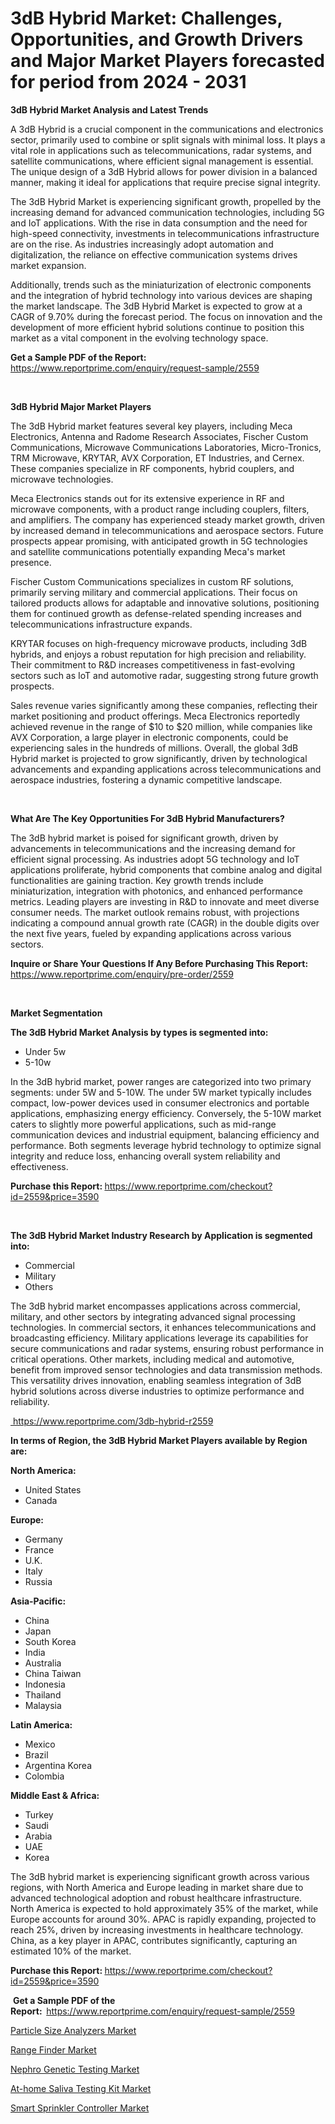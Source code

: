 <p><h1>3dB Hybrid Market: Challenges, Opportunities, and Growth Drivers and Major Market Players forecasted for period from 2024 - 2031</h1></p><p><strong>3dB Hybrid Market Analysis and Latest Trends</strong></p>
<p><p>A 3dB Hybrid is a crucial component in the communications and electronics sector, primarily used to combine or split signals with minimal loss. It plays a vital role in applications such as telecommunications, radar systems, and satellite communications, where efficient signal management is essential. The unique design of a 3dB Hybrid allows for power division in a balanced manner, making it ideal for applications that require precise signal integrity.</p><p>The 3dB Hybrid Market is experiencing significant growth, propelled by the increasing demand for advanced communication technologies, including 5G and IoT applications. With the rise in data consumption and the need for high-speed connectivity, investments in telecommunications infrastructure are on the rise. As industries increasingly adopt automation and digitalization, the reliance on effective communication systems drives market expansion. </p><p>Additionally, trends such as the miniaturization of electronic components and the integration of hybrid technology into various devices are shaping the market landscape. The 3dB Hybrid Market is expected to grow at a CAGR of 9.70% during the forecast period. The focus on innovation and the development of more efficient hybrid solutions continue to position this market as a vital component in the evolving technology space.</p></p>
<p><strong>Get a Sample PDF of the Report:&nbsp;</strong> <a href="https://www.reportprime.com/enquiry/request-sample/2559">https://www.reportprime.com/enquiry/request-sample/2559</a></p>
<p>&nbsp;</p>
<p><strong>3dB Hybrid Major Market Players</strong></p>
<p><p>The 3dB Hybrid market features several key players, including Meca Electronics, Antenna and Radome Research Associates, Fischer Custom Communications, Microwave Communications Laboratories, Micro-Tronics, TRM Microwave, KRYTAR, AVX Corporation, ET Industries, and Cernex. These companies specialize in RF components, hybrid couplers, and microwave technologies.</p><p>Meca Electronics stands out for its extensive experience in RF and microwave components, with a product range including couplers, filters, and amplifiers. The company has experienced steady market growth, driven by increased demand in telecommunications and aerospace sectors. Future prospects appear promising, with anticipated growth in 5G technologies and satellite communications potentially expanding Meca's market presence.</p><p>Fischer Custom Communications specializes in custom RF solutions, primarily serving military and commercial applications. Their focus on tailored products allows for adaptable and innovative solutions, positioning them for continued growth as defense-related spending increases and telecommunications infrastructure expands.</p><p>KRYTAR focuses on high-frequency microwave products, including 3dB hybrids, and enjoys a robust reputation for high precision and reliability. Their commitment to R&D increases competitiveness in fast-evolving sectors such as IoT and automotive radar, suggesting strong future growth prospects.</p><p>Sales revenue varies significantly among these companies, reflecting their market positioning and product offerings. Meca Electronics reportedly achieved revenue in the range of $10 to $20 million, while companies like AVX Corporation, a large player in electronic components, could be experiencing sales in the hundreds of millions. Overall, the global 3dB Hybrid market is projected to grow significantly, driven by technological advancements and expanding applications across telecommunications and aerospace industries, fostering a dynamic competitive landscape.</p></p>
<p>&nbsp;</p>
<p><strong>What Are The Key Opportunities For 3dB Hybrid Manufacturers?</strong></p>
<p><p>The 3dB hybrid market is poised for significant growth, driven by advancements in telecommunications and the increasing demand for efficient signal processing. As industries adopt 5G technology and IoT applications proliferate, hybrid components that combine analog and digital functionalities are gaining traction. Key growth trends include miniaturization, integration with photonics, and enhanced performance metrics. Leading players are investing in R&D to innovate and meet diverse consumer needs. The market outlook remains robust, with projections indicating a compound annual growth rate (CAGR) in the double digits over the next five years, fueled by expanding applications across various sectors.</p></p>
<p><strong>Inquire or Share Your Questions If Any Before Purchasing This Report:</strong> <a href="https://www.reportprime.com/enquiry/pre-order/2559">https://www.reportprime.com/enquiry/pre-order/2559</a></p>
<p>&nbsp;</p>
<p><strong>Market Segmentation</strong></p>
<p><strong>The 3dB Hybrid Market Analysis by types is segmented into:</strong></p>
<p><ul><li>Under 5w</li><li>5-10w</li></ul></p>
<p><p>In the 3dB hybrid market, power ranges are categorized into two primary segments: under 5W and 5-10W. The under 5W market typically includes compact, low-power devices used in consumer electronics and portable applications, emphasizing energy efficiency. Conversely, the 5-10W market caters to slightly more powerful applications, such as mid-range communication devices and industrial equipment, balancing efficiency and performance. Both segments leverage hybrid technology to optimize signal integrity and reduce loss, enhancing overall system reliability and effectiveness.</p></p>
<p><strong>Purchase this Report:&nbsp;</strong><a href="https://www.reportprime.com/checkout?id=2559&price=3590">https://www.reportprime.com/checkout?id=2559&price=3590</a></p>
<p>&nbsp;</p>
<p><strong>The 3dB Hybrid Market Industry Research by Application is segmented into:</strong></p>
<p><ul><li>Commercial</li><li>Military</li><li>Others</li></ul></p>
<p><p>The 3dB hybrid market encompasses applications across commercial, military, and other sectors by integrating advanced signal processing technologies. In commercial sectors, it enhances telecommunications and broadcasting efficiency. Military applications leverage its capabilities for secure communications and radar systems, ensuring robust performance in critical operations. Other markets, including medical and automotive, benefit from improved sensor technologies and data transmission methods. This versatility drives innovation, enabling seamless integration of 3dB hybrid solutions across diverse industries to optimize performance and reliability.</p></p>
<p><a href="https://www.reportprime.com/3db-hybrid-r2559">&nbsp;https://www.reportprime.com/3db-hybrid-r2559</a></p>
<p><strong>In terms of Region, the 3dB Hybrid Market Players available by Region are:</strong></p>
<p>
    <p> <strong> North America: </strong>
        <ul>
            <li>United States</li>
            <li>Canada</li>
        </ul>
        </p> 
    <p> <strong> Europe: </strong>
        <ul>
            <li>Germany</li>
            <li>France</li>
            <li>U.K.</li>
            <li>Italy</li>
            <li>Russia</li>
        </ul>
        </p> 
    <p> <strong> Asia-Pacific: </strong>
        <ul>
            <li>China</li>
            <li>Japan</li>
            <li>South Korea</li>
            <li>India</li>
            <li>Australia</li>
            <li>China Taiwan</li>
            <li>Indonesia</li>
            <li>Thailand</li>
            <li>Malaysia</li>
        </ul>
        </p> 
    <p> <strong> Latin America: </strong>
        <ul>
            <li>Mexico</li>
            <li>Brazil</li>
            <li>Argentina Korea</li>
            <li>Colombia</li>
        </ul>
        </p> 
    <p> <strong> Middle East & Africa: </strong>
        <ul>
            <li>Turkey</li>
            <li>Saudi</li>
            <li>Arabia</li>
            <li>UAE</li>
            <li>Korea</li>
        </ul>
    </p>
    </p>
<p><p>The 3dB hybrid market is experiencing significant growth across various regions, with North America and Europe leading in market share due to advanced technological adoption and robust healthcare infrastructure. North America is expected to hold approximately 35% of the market, while Europe accounts for around 30%. APAC is rapidly expanding, projected to reach 25%, driven by increasing investments in healthcare technology. China, as a key player in APAC, contributes significantly, capturing an estimated 10% of the market.</p></p>
<p><strong>Purchase this Report: </strong><a href="https://www.reportprime.com/checkout?id=2559&price=3590">https://www.reportprime.com/checkout?id=2559&price=3590</a></p>
<p>&nbsp;<strong>Get a Sample PDF of the Report:&nbsp;&nbsp;</strong><a href="https://www.reportprime.com/enquiry/request-sample/2559">https://www.reportprime.com/enquiry/request-sample/2559</a></p>
<p><strong></strong></p>
<p><p><a href="https://www.linkedin.com/pulse/navigating-particle-size-analyzers-market-expert-analysis-forecast-novqf?trackingId=6nWZ5JDFQoCQ%2BFfhQZigfg%3D%3D">Particle Size Analyzers Market</a></p><p><a href="https://www.linkedin.com/pulse/what-driving-global-range-finder-market-dive-trends-applications-edxlf?trackingId=%2FjG9Hmn3SUiGU%2FZ2re9zSg%3D%3D">Range Finder Market</a></p><p><a href="https://issuu.com/reportprime-2/docs/nephro-genetic-testing-market-size-_a03d42868007b3">Nephro Genetic Testing Market</a></p><p><a href="https://issuu.com/reportprime-2/docs/at-home-saliva-testing-kit-market-s_15bc8813ac8618">At-home Saliva Testing Kit Market</a></p><p><a href="https://www.linkedin.com/pulse/smart-sprinkler-controller-market-strategic-insights-product-eht2f?trackingId=f3DLXP6wQHezJ0zmiuzhjQ%3D%3D">Smart Sprinkler Controller Market</a></p></p>